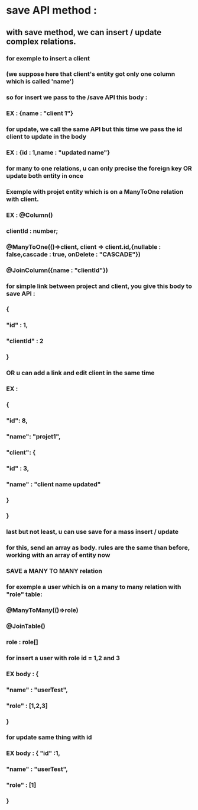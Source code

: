  # save API method : 

## with save method, we can insert / update complex relations.

###  for exemple to insert a client
###  (we suppose here that client's entity got only one column which is called 'name')

###  so for insert we pass to the /save API this body : 
###  EX : {name : "client 1"}

###  for update, we call the same API but this time we pass the id client to update in the body
###  EX : {id : 1,name : "updated name"}

###  for many to one relations, u can only precise the foreign key OR update both entity in once

###  Exemple with projet entity which is on a ManyToOne relation with client.

###  EX :   @Column()
 ###    clientId : number;

 ###   @ManyToOne(()=>client, client => client.id,{nullable : false,cascade : true, onDelete : "CASCADE"})
###   @JoinColumn({name : "clientId"})


 ### for simple link between project and client, you give this body to save API :

###    {
###      "id" : 1,
###      "clientId" : 2
 ###    }


###  OR u can add a link and edit client in the same time

 ### EX :    
 ### {
 ###        "id": 8,
 ###        "name": "projet1",
 ###        "client": {
 ###            "id" : 3,
 ###            "name" : "client name updated"
###         }
###   }


###   last but not least, u can use save for a mass insert / update

###   for this, send an array as body. rules are the same than before, working with an array of entity now


###  SAVE a MANY TO MANY relation

###  for exemple a user which is on a many to many relation with "role" table: 

###     @ManyToMany(()=>role)
###     @JoinTable()
###     role : role[]


 ###    for insert a user with role id = 1,2 and 3

 ###    EX body :  {
 ###      "name" : "userTest",
###       "role" : [1,2,3]
###   }

 ###  for update same thing with id

###   EX body :   { "id" :1,
###       "name" : "userTest",
###       "role" : [1]
###   }